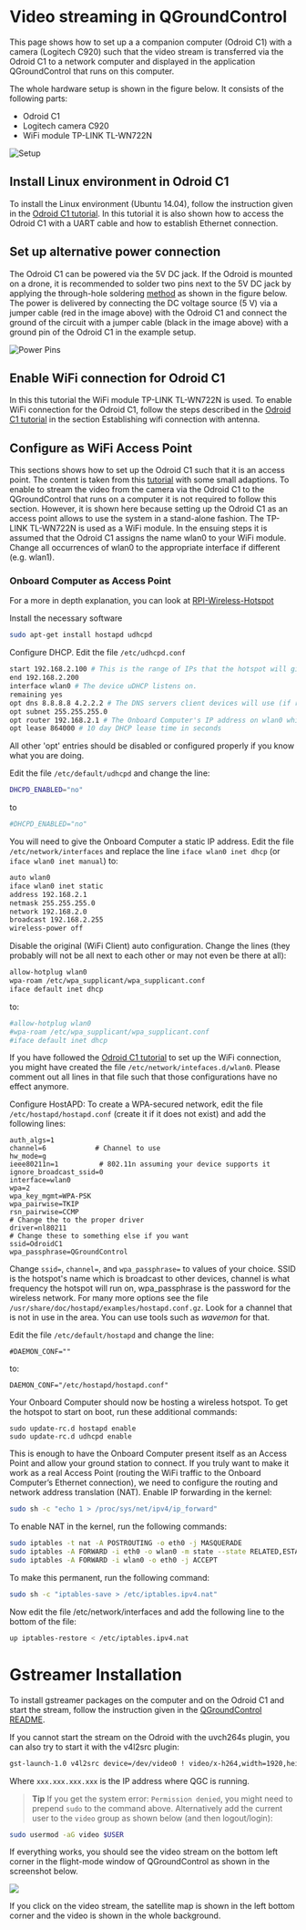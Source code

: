 # Video streaming in QGroundControl

This page shows how to set up a a companion computer (Odroid C1) with a camera (Logitech C920) such that the video stream is transferred via the Odroid C1 to a network computer and displayed in the application QGroundControl that runs on this computer.

The whole hardware setup is shown in the figure below. It consists of the following parts:
* Odroid C1
* Logitech camera C920
* WiFi module TP-LINK TL-WN722N

![Setup](../../assets/videostreaming/setup_whole.jpg)

## Install Linux environment in Odroid C1

To install the Linux environment (Ubuntu 14.04), follow the instruction given in the [Odroid C1 tutorial](https://pixhawk.org/peripherals/onboard_computers/odroid_c1). In this tutorial it is also shown how to access the Odroid C1 with a UART cable and how to establish Ethernet connection.

## Set up alternative power connection

The Odroid C1 can be powered via the 5V DC jack. If the Odroid is mounted on a drone, it is recommended to solder two pins next to the 5V DC jack by applying the through-hole soldering [method](https://learn.sparkfun.com/tutorials/how-to-solder---through-hole-soldering) as shown in the figure below. The power is delivered by connecting the DC voltage source (5 V) via a jumper cable (red in the image above) with the Odroid C1 and connect the ground of the circuit with a jumper cable (black in the image above) with a ground pin of the Odroid C1 in the example setup. 

![Power Pins](../../assets/videostreaming/power-pins.jpg)

## Enable WiFi connection for Odroid C1

In this this tutorial the WiFi module TP-LINK TL-WN722N is used. To enable WiFi connection for the Odroid C1, follow the steps described in the [Odroid C1 tutorial](https://pixhawk.org/peripherals/onboard_computers/odroid_c1) in the section Establishing wifi connection with antenna.


## Configure as WiFi Access Point

This sections shows how to set up the Odroid C1 such that it is an access point. The content is taken from this [tutorial](https://pixhawk.org/peripherals/onboard_computers/access_point) with some small adaptions. To enable to stream the video from the camera via the Odroid C1 to the QGroundControl that runs on a computer it is not required to follow this section. However, it is shown here because setting up the Odroid C1 as an access point allows to use the system in a stand-alone fashion. The TP-LINK TL-WN722N is used as a WiFi module. In the ensuing steps it is assumed that the Odroid C1 assigns the name wlan0 to your WiFi module. Change all occurrences of wlan0 to the appropriate interface if different (e.g. wlan1).

### Onboard Computer as Access Point

For a more in depth explanation, you can look at [RPI-Wireless-Hotspot](http://elinux.org/RPI-Wireless-Hotspot)

Install the necessary software


```bash
sudo apt-get install hostapd udhcpd
```

Configure DHCP. Edit the file `/etc/udhcpd.conf`

```bash
start 192.168.2.100 # This is the range of IPs that the hotspot will give to client devices.
end 192.168.2.200
interface wlan0 # The device uDHCP listens on.
remaining yes
opt dns 8.8.8.8 4.2.2.2 # The DNS servers client devices will use (if routing through the Ethernet link).
opt subnet 255.255.255.0
opt router 192.168.2.1 # The Onboard Computer's IP address on wlan0 which we will set up shortly.
opt lease 864000 # 10 day DHCP lease time in seconds
```
All other 'opt' entries should be disabled or configured properly if you know what you are doing.

Edit the file `/etc/default/udhcpd` and change the line:

```bash
DHCPD_ENABLED="no"
```

to

```bash
#DHCPD_ENABLED="no"
```

You will need to give the Onboard Computer a static IP address. Edit the file `/etc/network/interfaces` and replace the line `iface wlan0 inet dhcp` (or `iface wlan0 inet manual`) to:

```sh
auto wlan0
iface wlan0 inet static
address 192.168.2.1
netmask 255.255.255.0
network 192.168.2.0
broadcast 192.168.2.255
wireless-power off
```

Disable the original (WiFi Client) auto configuration. Change the lines (they probably will not be all next to each other or may not even be there at all):

```sh
allow-hotplug wlan0
wpa-roam /etc/wpa_supplicant/wpa_supplicant.conf
iface default inet dhcp
```
to:

```sh
#allow-hotplug wlan0
#wpa-roam /etc/wpa_supplicant/wpa_supplicant.conf
#iface default inet dhcp
```

If you have followed the [Odroid C1 tutorial](https://pixhawk.org/peripherals/onboard_computers/odroid_c1) to set up the WiFi connection, you might have created the file `/etc/network/intefaces.d/wlan0`. Please comment out all lines in that file such that those configurations have no effect anymore.

Configure HostAPD: To create a WPA-secured network, edit the file `/etc/hostapd/hostapd.conf` (create it if it does not exist) and add the following lines: 


```
auth_algs=1
channel=6            # Channel to use
hw_mode=g
ieee80211n=1          # 802.11n assuming your device supports it
ignore_broadcast_ssid=0
interface=wlan0
wpa=2
wpa_key_mgmt=WPA-PSK
wpa_pairwise=TKIP
rsn_pairwise=CCMP
# Change the to the proper driver
driver=nl80211
# Change these to something else if you want
ssid=OdroidC1
wpa_passphrase=QGroundControl

```

Change `ssid=`, `channel=`, and `wpa_passphrase=` to values of your choice. SSID is the hotspot's name which is broadcast to other devices, channel is what frequency the hotspot will run on, wpa_passphrase is the password for the wireless network. For many more options see the file `/usr/share/doc/hostapd/examples/hostapd.conf.gz`.
Look for a channel that is not in use in the area. You can use tools such as *wavemon* for that. 

Edit the file `/etc/default/hostapd` and change the line:

```
#DAEMON_CONF=""
```
to:
```
DAEMON_CONF="/etc/hostapd/hostapd.conf"
```
Your Onboard Computer should now be hosting a wireless hotspot. To get the hotspot to start on boot, run these additional commands: 

```
sudo update-rc.d hostapd enable
sudo update-rc.d udhcpd enable
```

This is enough to have the Onboard Computer present itself as an Access Point and allow your ground station to connect. If you truly want to make it work as a real Access Point (routing the WiFi traffic to the Onboard Computer’s Ethernet connection), we need to configure the routing and network address translation (NAT). 
Enable IP forwarding in the kernel: 

```sh
sudo sh -c "echo 1 > /proc/sys/net/ipv4/ip_forward"
```

To enable NAT in the kernel, run the following commands:

```sh
sudo iptables -t nat -A POSTROUTING -o eth0 -j MASQUERADE
sudo iptables -A FORWARD -i eth0 -o wlan0 -m state --state RELATED,ESTABLISHED -j ACCEPT
sudo iptables -A FORWARD -i wlan0 -o eth0 -j ACCEPT
```

To make this permanent, run the following command:

```sh
sudo sh -c "iptables-save > /etc/iptables.ipv4.nat"
```

Now edit the file /etc/network/interfaces and add the following line to the bottom of the file: 

```sh
up iptables-restore < /etc/iptables.ipv4.nat
```

# Gstreamer Installation

To install gstreamer packages on the computer and on the Odroid C1 and start the stream, follow the instruction given in the [QGroundControl README](https://github.com/mavlink/qgroundcontrol/blob/master/src/VideoStreaming/README.md). 

If you cannot start the stream on the Odroid with the uvch264s plugin, you can also try to start it with the v4l2src plugin:

```sh
gst-launch-1.0 v4l2src device=/dev/video0 ! video/x-h264,width=1920,height=1080,framerate=24/1 ! h264parse ! rtph264pay ! udpsink host=xxx.xxx.xxx.xxx port=5000
```
Where `xxx.xxx.xxx.xxx` is the IP address where QGC is running. 

> **Tip** If you get the system error: `Permission denied`, you might need to prepend `sudo` to the command above. Alternatively add the current user to the `video` group as shown below (and then logout/login): 
  ```sh
  sudo usermod -aG video $USER
  ```

If everything works, you should see the video stream on the bottom left corner in the flight-mode window of QGroundControl as shown in the screenshot below. 

![](../../assets/videostreaming/qgc-screenshot.png)

If you click on the video stream, the satellite map is shown in the left bottom corner and the video is shown in the whole background.
